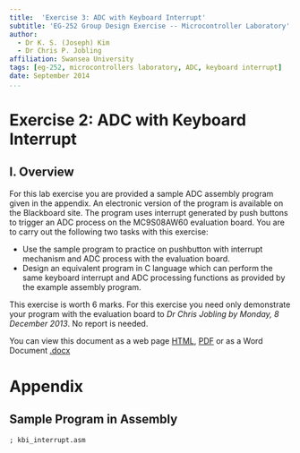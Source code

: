 ```yaml
---
title:  'Exercise 3: ADC with Keyboard Interrupt'
subtitle: 'EG-252 Group Design Exercise -- Microcontroller Laboratory'
author:
  - Dr K. S. (Joseph) Kim
  - Dr Chris P. Jobling
affiliation: Swansea University
tags: [eg-252, microcontrollers laboratory, ADC, keyboard interrupt]
date: September 2014
...
```


# Exercise 2: ADC with Keyboard Interrupt

## I. Overview

For this lab exercise you are provided a sample ADC assembly program given in
the appendix. An electronic version of the program is available on the
Blackboard site. The program uses interrupt generated by push buttons to
trigger an ADC process on the MC9S08AW60 evaluation board. You are to carry out
the following two tasks with this exercise:

- Use the sample program to practice on pushbutton with interrupt mechanism and
ADC process with the evaluation board.
- Design an equivalent program in C language which can perform the same keyboard
interrupt and ADC processing functions as provided by the example assembly program.

This exercise is worth 6 marks. For this exercise you need only demonstrate your
program with the evaluation board to _Dr Chris Jobling by Monday, 8
December 2013_. No report is needed.

You can view this document as a web page [HTML](exercise3.html), [PDF](exercise3.pdf) or as a Word Document [.docx](exercise3.docx)


# Appendix
## Sample Program in Assembly

~~~~{include="kbi_adc.asm" #kbi_adc_asm .asm .numberLines}
; kbi_interrupt.asm
~~~~~~~~~~
